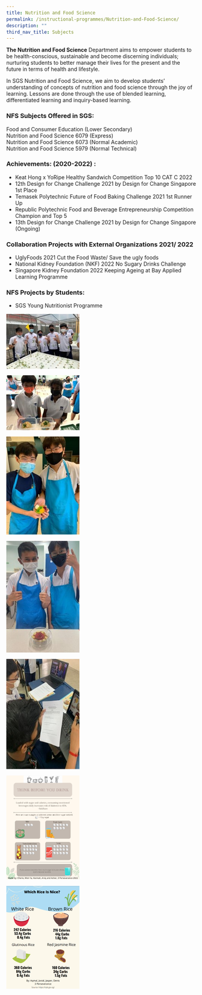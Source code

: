 ```yaml
---
title: Nutrition and Food Science
permalink: /instructional-programmes/Nutrition-and-Food-Science/
description: ""
third_nav_title: Subjects
---
```

**The Nutrition and Food Science** Department aims to empower students to be health-conscious, sustainable and become discerning individuals; nurturing students to better manage their lives for the present and the future in terms of health and lifestyle.  
  
In SGS Nutrition and Food Science, we aim to develop students’ understanding of concepts of nutrition and food science through the joy of learning. Lessons are done through the use of blended learning, differentiated learning and inquiry-based learning.

### NFS Subjects Offered in SGS:  
  
Food and Consumer Education (Lower Secondary)  
Nutrition and Food Science 6079 (Express)  
Nutrition and Food Science 6073 (Normal Academic)  
Nutrition and Food Science 5979 (Normal Technical)  
  
### Achievements: (2020-2022) :  
  
* Keat Hong x YoRipe Healthy Sandwich Competition Top 10 CAT C 2022  
* 12th Design for Change Challenge 2021 by Design for Change Singapore 1st Place  
* Temasek Polytechnic Future of Food Baking Challenge 2021 1st Runner Up  
* Republic Polytechnic Food and Beverage Entrepreneurship Competition Champion and Top 5
* 13th Design for Change Challenge 2021 by Design for Change Singapore (Ongoing)  
  
  
### Collaboration Projects with External Organizations 2021/ 2022  
* UglyFoods 2021 Cut the Food Waste/ Save the ugly foods  
* National Kidney Foundation (NKF) 2022 No Sugary Drinks Challenge
* Singapore Kidney Foundation 2022 Keeping Ageing at Bay Applied Learning Programme  
  
### NFS Projects by Students:  
* SGS Young Nutritionist Programme

![Hydroponics Collaboration with Science Department](/images/FN1.jpg)

![Secondary 2 Practical Lesson](/images/FN2.jpg)

![Food and Beverage Entrepreneurship Competition](/images/FN3.jpg)

![Food and Beverage Entrepreneurship Competition](/images/FN4.jpg)

![Lower Secondary Gamified Learning](/images/FN5.jpg)

![Young Nutritionist Programme: ‘My Carb is Better than Your Carb Challenge’](/images/FN6.png)

![Young Nutritionist Programme: ‘My Carb is Better than Your Carb Challenge’](/images/FN7.png)